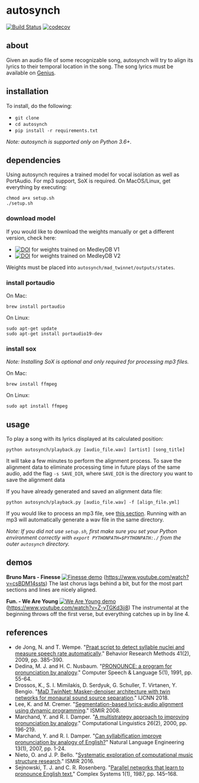 # autosynch

[![Build Status](https://travis-ci.com/SwagLyrics/autosynch.svg?branch=master)](https://travis-ci.com/SwagLyrics/autosynch) [![codecov](https://codecov.io/gh/SwagLyrics/autosynch/branch/master/graph/badge.svg)](https://codecov.io/gh/SwagLyrics/autosynch)

## about
Given an audio file of some recognizable song, autosynch will try to align its
lyrics to their temporal location in the song. The song lyrics must be available
on [Genius](https://genius.com).

## installation
To install, do the following:
- `git clone`
- `cd autosynch`
- `pip install -r requirements.txt`

*Note: autosynch is supported only on Python 3.6+.*

## dependencies
Using autosynch requires a trained model for vocal isolation as well as
PortAudio. For mp3 support, SoX is required. On MacOS/Linux, get everything by
executing:
```
chmod a+x setup.sh
./setup.sh
```

### download model
If you would like to download the weights manually or get a different version,
check here:
- [![DOI](https://zenodo.org/badge/DOI/10.5281/zenodo.3334973.svg)](https://doi.org/10.5281/zenodo.3334973) for weights trained on MedleyDB V1
- [![DOI](https://zenodo.org/badge/DOI/10.5281/zenodo.3351632.svg)](https://doi.org/10.5281/zenodo.3351632) for weights trained on MedleyDB V2

Weights must be placed into `autosynch/mad_twinnet/outputs/states`.

### install portaudio
On Mac:
```
brew install portaudio
```

On Linux:
```
sudo apt-get update
sudo apt-get install portaudio19-dev
```

### install sox
*Note: Installing SoX is optional and only required for processing mp3 files.*

On Mac:
```
brew install ffmpeg
```

On Linux:
```
sudo apt install ffmpeg
```

## usage
To play a song with its lyrics displayed at its calculated position:
```
python autosynch/playback.py [audio_file.wav] [artist] [song_title]
```
It will take a few minutes to perform the alignment process. To save the
alignment data to eliminate processing time in future plays of the same audio,
add the flag `-s SAVE_DIR`, where `SAVE_DIR` is the directory you want to save
the alignment data

If you have already generated and saved an alignment data file:
```
python autosynch/playback.py [audio_file.wav] -f [align_file.yml]
```

If you would like to process an mp3 file, see [this section](#install-sox).
Running with an mp3 will automatically generate a wav file in the same directory.

*Note: If you did not use `setup.sh`, first make sure you set your Python
environment correctly with `export PYTHONPATH=$PYTHONPATH:./` from the outer
`autosynch` directory.*

## demos
**Bruno Mars - Finesse**
[![Finesse demo](https://img.youtube.com/vi/csBDM14ssts/0.jpg)](https://www.youtube.com/watch?v=csBDM14ssts)
(https://www.youtube.com/watch?v=csBDM14ssts)
The last chorus lags behind a bit, but for the most part sections and lines are
nicely aligned.

**Fun. - We Are Young**
[![We Are Young demo](https://img.youtube.com/vi/Z-yTGKd3ji8/0.jpg)](https://www.youtube.com/watch?v=Z-yTGKd3ji8)
(https://www.youtube.com/watch?v=Z-yTGKd3ji8)
The instrumental at the beginning throws off the first verse, but everything
catches up in by line 4.

## references
- de Jong, N. and T. Wempe. "[Praat script to detect syllable nuclei and measure speech rate automatically](https://link.springer.com/article/10.3758/BRM.41.2.385)." Behavior Research Methods 41(2), 2009, pp. 385–390.
- Dedina, M. J. and H. C. Nusbaum. "[PRONOUNCE: a program for pronunciation by analogy](https://www.sciencedirect.com/science/article/pii/088523089190017K)." Computer Speech & Language 5(1), 1991, pp. 55-64.
- Drossos, K., S. I. Mimilakis, D. Serdyuk, G. Schuller, T. Virtanen, Y. Bengio. "[MaD TwinNet: Masker-denoiser architecture with twin networks for monaural sound source separation](https://ieeexplore.ieee.org/document/8489565/)." IJCNN 2018.
- Lee, K. and M. Cremer. "[Segmentation-based lyrics-audio alignment using dynamic programming](https://www.semanticscholar.org/paper/Segmentation-Based-Lyrics-Audio-Alignment-using-Lee-Cremer/3a35971affde22fda14bc281ece66adf99474cd9)." ISMIR 2008.
- Marchand, Y. and R. I. Damper. "[A multistrategy approach to improving pronunciation by analogy](https://www.mitpressjournals.org/doi/10.1162/089120100561674)." Computational Linguistics 26(2), 2000, pp. 196-219.
- Marchand, Y. and R. I. Damper. "[Can syllabification improve pronunciation by analogy of English?](https://www.cambridge.org/core/journals/natural-language-engineering/article/can-syllabification-improve-pronunciation-by-analogy-of-english/669E90B388E3C5C591996C1A35F192FE)" Natural Language Engineering 13(1), 2007, pp. 1-24.
- Nieto, O. and J. P. Bello. "[Systematic exploration of computational music structure research](https://www.semanticscholar.org/paper/Systematic-Exploration-of-Computational-Music-Nieto-Bello/e3c130f2cd33036f0ff990b4f388a7709bfac1e2)." ISMIR 2016.
- Sejnowski, T. J. and C. R. Rosenberg. "[Parallel networks that learn to pronounce English text.](https://www.complex-systems.com/abstracts/v01_i01_a10/)" Complex Systems 1(1), 1987, pp. 145–168.
